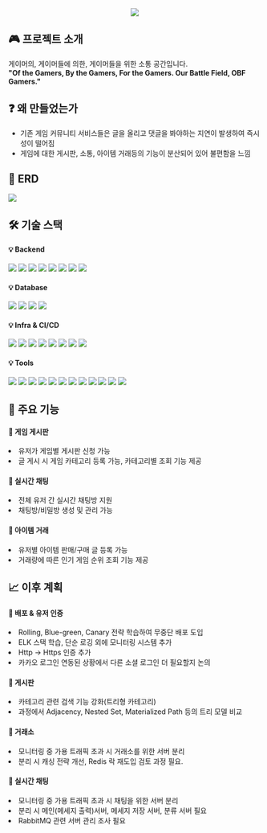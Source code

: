 <div align= "center">
  <img src="https://capsule-render.vercel.app/api?type=waving&color=auto&height=120&text=Game%20Community&animation=&fontColor=90e0ef&fontSize=70" />
</div>

<div> 
  <h2> 🎮 프로젝트 소개 </h2>  
  게이머의, 게이머들에 의한, 게이머들을 위한 소통 공간입니다.<br> <!--게이게이게이야-->
  <b>"Of the Gamers, By the Gamers, For the Gamers.</li> Our Battle Field, OBF Gamers."</b>
</div>

<div>
    <h2> ❓ 왜 만들었는가</h2>
    <ul>
        <li>기존 게임 커뮤니티 서비스들은 글을 올리고 댓글을 봐야하는 지연이 발생하여 즉시성이 떨어짐</li>
        <li>게임에 대한 게시판, 소통, 아이템 거래등의 기능이 분산되어 있어 불편함을 느낌</li>
    </ul>
</div>

<div>
  <h2> 🔗 ERD </h2>
  <img src="https://velog.velcdn.com/images/lustella-123/post/4ccfa508-07dd-4ebd-a4f1-2bd169289cce/image.png">
</div>

## 🛠 기술 스택

#### 💡 Backend
<p>
    <!-- Java -->
    <img src="https://img.shields.io/badge/Java-007396?style=for-the-badge&logo=Java&logoColor=white">
    <!-- Spring -->
    <img src="https://img.shields.io/badge/Spring-6DB33F?style=for-the-badge&logo=Spring&logoColor=white">
    <!-- Spring Boot -->
    <img src="https://img.shields.io/badge/Spring%20Boot-6DB33F?style=for-the-badge&logo=Spring%20Boot&logoColor=white">
    <!-- WebClient -->
    <img src="https://img.shields.io/badge/WebClient-6DB33F?style=for-the-badge&logo=Spring&logoColor=white">
    <!-- STOMP -->
    <img src="https://img.shields.io/static/v1?message=STOMP&color=000000&label=&style=for-the-badge&logo">
    <!-- WebSocket -->
    <img src="https://img.shields.io/static/v1?message=WebSocket&color=000000&label=&style=for-the-badge">
    <!-- Spring Security -->
    <img src="https://img.shields.io/badge/Spring%20Security-6DB33F?style=for-the-badge&logo=Spring%20Security&logoColor=white">
    <!-- JWT -->
    <img src="https://img.shields.io/badge/JWT-000000?style=for-the-badge&logo=JSONWebTokens&logoColor=white">
</p>

#### 💡 Database
<p>
    <!-- MySQL -->
    <img src="https://img.shields.io/badge/MySQL-4479A1?style=for-the-badge&logo=MySQL&logoColor=white">
    <!-- Redis -->
    <img src="https://img.shields.io/badge/Redis-DC382D?style=for-the-badge&logo=Redis&logoColor=white">
    <!-- JPA -->
    <img src="https://img.shields.io/badge/JPA-6DB33F?style=for-the-badge&logo=Hibernate&logoColor=white">
    <!-- QueryDSL -->
    <img src="https://img.shields.io/badge/QueryDSL-6DB33F?style=for-the-badge&logo=QueryDSL&logoColor=white">
</p>

#### 💡 Infra & CI/CD
<p>
    <!-- Docker -->
    <img src="https://img.shields.io/badge/Docker-2496ED?style=for-the-badge&logo=Docker&logoColor=white">
    <!-- Docker Compose -->
    <img src="https://img.shields.io/badge/Docker%20Compose-2496ED?style=for-the-badge&logo=Docker&logoColor=white">
    <!-- GitHub Actions -->
    <img src="https://img.shields.io/badge/GitHub%20Actions-2088FF?style=for-the-badge&logo=githubactions&logoColor=white">
    <!-- RabbitMQ -->
    <img src="https://img.shields.io/static/v1?message=RabbitMQ&logo=rabbitmq&label=&color=FF6600&logoColor=white&labelColor=&style=for-the-badge">
    <!-- AWS EC2 -->
    <img src="https://img.shields.io/badge/AWS%20EC2-FF9900?style=for-the-badge&logo=Amazon%20AWS&logoColor=white">
    <!-- Amazon S3 -->
    <img src="https://img.shields.io/badge/Amazon%20S3-569A31?style=for-the-badge&logo=Amazon%20S3&logoColor=white">
    <!-- AWS Route53 -->
    <img src="https://img.shields.io/badge/AWS%20Route53-232F3E?style=for-the-badge&logo=Amazon%20AWS&logoColor=white">
    <!-- AWS RDS -->
    <img src="https://img.shields.io/badge/AWS%20RDS-527FFF?style=for-the-badge&logo=Amazon%20RDS&logoColor=white">
</p>

#### 💡 Tools
<p>
    <!-- IntelliJ -->
    <img src="https://img.shields.io/badge/IntelliJ-000000?style=for-the-badge&logo=IntelliJ%20IDEA&logoColor=white">
    <!-- Git -->
    <img src="https://img.shields.io/badge/Git-F05032?style=for-the-badge&logo=Git&logoColor=white">
    <!-- GitHub -->
    <img src="https://img.shields.io/badge/GitHub-181717?style=for-the-badge&logo=GitHub&logoColor=white">
    <!-- Gradle -->
    <img src="https://img.shields.io/badge/Gradle-02303A?style=for-the-badge&logo=Gradle&logoColor=white">
    <!-- Lombok -->
    <img src="https://img.shields.io/badge/Lombok-CA0C00?style=for-the-badge&logo=apachemaven&logoColor=white">
    <!-- Slack -->
    <img src="https://img.shields.io/badge/Slack-4A154B?style=for-the-badge&logo=Slack&logoColor=white">
    <!-- Figma -->
    <img src="https://img.shields.io/badge/Figma-F24E1E?style=for-the-badge&logo=Figma&logoColor=white">
    <!-- Zep -->
    <img src="https://img.shields.io/static/v1?message=Zep&color=4A44F2&label=&style=for-the-badge">
    <!-- ERD Cloud -->
    <img src="https://img.shields.io/static/v1?message=ERD%20Cloud&color=6DB33F&label=&style=for-the-badge">
    <!-- Postman -->
    <img src="https://img.shields.io/badge/Postman-FF6C37?style=for-the-badge&logo=Postman&logoColor=white">
    <!-- JMeter -->
    <img src="https://img.shields.io/badge/JMeter-D22128?style=for-the-badge&logo=apachejmeter&logoColor=white">
    <!-- Notion -->
    <img src="https://img.shields.io/badge/Notion-000000?style=for-the-badge&logo=Notion&logoColor=white">
</p>

<div>
  <h2> 🎲 주요 기능 </h2>
  <h4> 📌 게임 게시판</h4>
  <li>유저가 게임별 게시판 신청 가능</li>
  <li>글 게시 시 게임 카테고리 등록 가능, 카테고리별 조회 기능 제공</li>
  <h4> 📌 실시간 채팅</h4>
  <li>전체 유저 간 실시간 채팅방 지원</li>
  <li>채팅방/비밀방 생성 및 관리 가능</li>
  <h4> 📌 아이템 거래</h4>
  <li>유저별 아이템 판매/구매 글 등록 가능</li>
  <li>거래량에 따른 인기 게임 순위 조회 기능 제공</li>
</div>

<div>
  <h2> 📈 이후 계획</h2>
    <h4>📌 배포 & 유저 인증</h4>
    <li>Rolling, Blue-green, Canary 전략 학습하여 무중단 배포 도입</li>
    <li>ELK 스택 학습, 단순 로깅 외에 모니터링 시스템 추가</li>
    <li>Http -> Https 인증 추가</li>
    <li>카카오 로그인 연동된 상황에서 다른 소셜 로그인 더 필요할지 논의</li>
    <h4>📌 게시판</h4>
    <li>카테고리 관련 검색 기능 강화(트리형 카테고리)</li>
    <li>과정에서 Adjacency, Nested Set, Materialized Path 등의 트리 모델 비교</li>
    <h4>📌 거래소</h4>
    <li>모니터링 중 가용 트래픽 초과 시 거래소를 위한 서버 분리</li>
    <li>분리 시 캐싱 전략 개선, Redis 락 재도입 검토 과정 필요.</li>
    <h4>📌 실시간 채팅</h4>
    <li>모니터링 중 가용 트래픽 초과 시 채팅을 위한 서버 분리</li>
    <li>분리 시 메인(메세지 출력)서버, 메세지 저장 서버, 분류 서버 필요</li>
    <li>RabbitMQ 관련 서버 관리 조사 필요</li>
</div>
